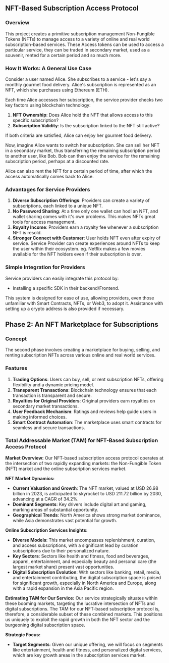 ## NFT-Based Subscription Access Protocol

### Overview

This project creates a primitive subscription management Non-Fungible Tokens (NFTs) to manage access to a variety of online and real world subscription-based services. These Access tokens can be used to access a particular service, they can be traded in secondary market, used as a souvenir, rented for a certain period and so much more.

### How It Works: A General Use Case

Consider a user named Alice. She subscribes to a service - let's say a monthly gourmet food delivery. Alice's subscription is represented as an NFT, which she purchases using Ethereum (ETH).

Each time Alice accesses her subscription, the service provider checks two key factors using blockchain technology:

1. **NFT Ownership**: Does Alice hold the NFT that allows access to this specific subscription?
2. **Subscription Validity**: Is the subscription linked to the NFT still active?

If both criteria are satisfied, Alice can enjoy her gourmet food delivery.

Now, imagine Alice wants to switch her subscription. She can sell her NFT in a secondary market, thus transferring the remaining subscription period to another user, like Bob. Bob can then enjoy the service for the remaining subscription period, perhaps at a discounted rate.

Alice can also rent the NFT for a certain period of time, after which the access automatically comes back to Alice.

### Advantages for Service Providers

1. **Diverse Subscription Offerings**: Providers can create a variety of subscriptions, each linked to a unique NFT.
2. **No Password Sharing**: At a time only one wallet can hodl an NFT, and wallet sharing comes with it's own problems. This makes NFTs great tools for access management.
3. **Royalty Income**: Providers earn a royalty fee whenever a subscription NFT is resold.
4. **Stronger Connect with Customer**: User holds NFT even after expiry of service. Service Provider can create experiences around NFTs to keep the user within their ecosystem. eg. Netflix makes a few movies available for the NFT holders even if their subscription is over.

### Simple Integration for Providers

Service providers can easily integrate this protocol by:

- Installing a specific SDK in their backend/Frontend.

This system is designed for ease of use, allowing providers, even those unfamiliar with Smart Contracts, NFTs, or Web3, to adopt it. Assistance with setting up a crypto address is also provided if necessary.

## Phase 2: An NFT Marketplace for Subscriptions

### Concept

The second phase involves creating a marketplace for buying, selling, and renting subscription NFTs across various online and real world services.

### Features

1. **Trading Options**: Users can buy, sell, or rent subscription NFTs, offering flexibility and a dynamic pricing model.
2. **Transparent Transactions**: Blockchain technology ensures that each transaction is transparent and secure.
3. **Royalties for Original Providers**: Original providers earn royalties on secondary market transactions.
4. **User Feedback Mechanism**: Ratings and reviews help guide users in making informed choices.
5. **Smart Contract Automation**: The marketplace uses smart contracts for seamless and secure transactions.

### Total Addressable Market (TAM) for NFT-Based Subscription Access Protocol

**Market Overview:**
Our NFT-based subscription access protocol operates at the intersection of two rapidly expanding markets: the Non-Fungible Token (NFT) market and the online subscription services market.

**NFT Market Dynamics:**

- **Current Valuation and Growth**: The NFT market, valued at USD 26.98 billion in 2023, is anticipated to skyrocket to USD 211.72 billion by 2030, advancing at a CAGR of 34.2%.
- **Dominant Segments**: Key drivers include digital art and gaming, marking areas of substantial opportunity.
- **Geographical Trends**: North America shows strong market dominance, while Asia demonstrates vast potential for growth.

**Online Subscription Services Insights:**

- **Diverse Models**: This market encompasses replenishment, curation, and access subscriptions, with a significant lead by curation subscriptions due to their personalized nature.
- **Key Sectors**: Sectors like health and fitness, food and beverages, apparel, entertainment, and especially beauty and personal care (the largest market share) present vast opportunities.
- **Digital Subscription Evolution**: With sectors like banking, retail, media, and entertainment contributing, the digital subscription space is poised for significant growth, especially in North America and Europe, along with a rapid expansion in the Asia Pacific region.

**Estimating TAM for Our Service:**
Our service strategically situates within these booming markets, targeting the lucrative intersection of NFTs and digital subscriptions. The TAM for our NFT-based subscription protocol is, therefore, a considerable subset of these combined markets. This positions us uniquely to exploit the rapid growth in both the NFT sector and the burgeoning digital subscription space.

**Strategic Focus:**

- **Target Segments**: Given our unique offering, we will focus on segments like entertainment, health and fitness, and personalized digital services, which are key growth areas in the subscription services market.
